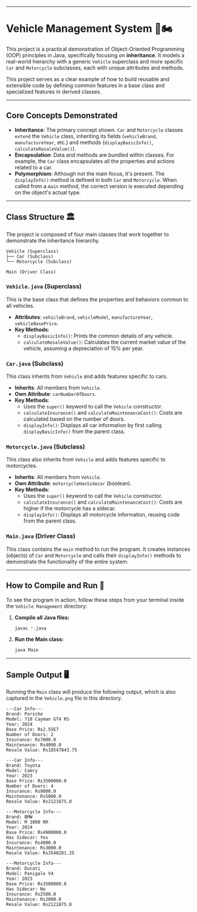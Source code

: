 
-----

# Vehicle Management System 🚗🏍️

This project is a practical demonstration of Object-Oriented Programming (OOP) principles in Java, specifically focusing on **inheritance**. It models a real-world hierarchy with a generic `Vehicle` superclass and more specific `Car` and `Motorcycle` subclasses, each with unique attributes and methods.

This project serves as a clear example of how to build reusable and extensible code by defining common features in a base class and specialized features in derived classes.

-----

## Core Concepts Demonstrated

  * **Inheritance**: The primary concept shown. `Car` and `Motorcycle` classes `extend` the `Vehicle` class, inheriting its fields (`vehicleBrand`, `manufactureYear`, etc.) and methods (`displayBasicInfo()`, `calculateResaleValue()`).
  * **Encapsulation**: Data and methods are bundled within classes. For example, the `Car` class encapsulates all the properties and actions related to a car.
  * **Polymorphism**: Although not the main focus, it's present. The `displayInfo()` method is defined in both `Car` and `Motorcycle`. When called from a `main` method, the correct version is executed depending on the object's actual type.

-----

## Class Structure 🏛️

The project is composed of four main classes that work together to demonstrate the inheritance hierarchy.

```
Vehicle (Superclass)
├── Car (Subclass)
└── Motorcycle (Subclass)

Main (Driver Class)
```

### `Vehicle.java` (Superclass)

This is the base class that defines the properties and behaviors common to all vehicles.

  * **Attributes**: `vehicleBrand`, `vehicleModel`, `manufactureYear`, `vehicleBasePrice`.
  * **Key Methods**:
      * `displayBasicInfo()`: Prints the common details of any vehicle.
      * `calculateResaleValue()`: Calculates the current market value of the vehicle, assuming a depreciation of 15% per year.

### `Car.java` (Subclass)

This class inherits from `Vehicle` and adds features specific to cars.

  * **Inherits**: All members from `Vehicle`.
  * **Own Attribute**: `carNumberOfDoors`.
  * **Key Methods**:
      * Uses the `super()` keyword to call the `Vehicle` constructor.
      * `calculateInsurance()` and `calculateMaintenanceCost()`: Costs are calculated based on the number of doors.
      * `displayInfo()`: Displays all car information by first calling `displayBasicInfo()` from the parent class.

### `Motorcycle.java` (Subclass)

This class also inherits from `Vehicle` and adds features specific to motorcycles.

  * **Inherits**: All members from `Vehicle`.
  * **Own Attribute**: `motorcycleHasSidecar` (boolean).
  * **Key Methods**:
      * Uses the `super()` keyword to call the `Vehicle` constructor.
      * `calculateInsurance()` and `calculateMaintenanceCost()`: Costs are higher if the motorcycle has a sidecar.
      * `displayInfo()`: Displays all motorcycle information, reusing code from the parent class.

### `Main.java` (Driver Class)

This class contains the `main` method to run the program. It creates instances (objects) of `Car` and `Motorcycle` and calls their `displayInfo()` methods to demonstrate the functionality of the entire system.

-----

## How to Compile and Run 🚀

To see the program in action, follow these steps from your terminal inside the `Vehicle Management` directory:

1.  **Compile all Java files:**
    ```bash
    javac *.java
    ```
2.  **Run the Main class:**
    ```bash
    java Main
    ```

-----

## Sample Output 🖥️

Running the `Main` class will produce the following output, which is also captured in the `Vehicle.png` file in this directory.

```text
---Car Info---
Brand: Porsche
Model: 718 Cayman GT4 RS
Year: 2024
Base Price: Rs2.55E7
Number of Doors: 2
Insurance: Rs7000.0
Maintenance: Rs4000.0
Resale Value: Rs18547843.75
 
---Car Info---
Brand: Toyota
Model: Camry
Year: 2023
Base Price: Rs3500000.0
Number of Doors: 4
Insurance: Rs9000.0
Maintenance: Rs5000.0
Resale Value: Rs2121875.0
 
---Motorcycle Info---
Brand: BMW
Model: M 1000 RR
Year: 2024
Base Price: Rs4900000.0
Has Sidecar: Yes
Insurance: Rs4000.0
Maintenance: Rs3000.0
Resale Value: Rs3540281.25
 
---Motorcycle Info---
Brand: Ducati
Model: Panigale V4
Year: 2023
Base Price: Rs3500000.0
Has Sidecar: No
Insurance: Rs2500.0
Maintenance: Rs2000.0
Resale Value: Rs2121875.0
 
```
